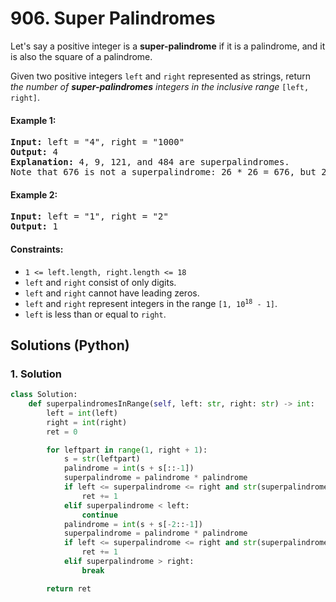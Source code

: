 # 906. Super Palindromes
Let's say a positive integer is a **super-palindrome** if it is a palindrome, and it is also the square of a palindrome.

Given two positive integers `left` and `right` represented as strings, return *the number of **super-palindromes** integers in the inclusive range* `[left, right]`.

#### Example 1:
<pre>
<strong>Input:</strong> left = "4", right = "1000"
<strong>Output:</strong> 4
<strong>Explanation:</strong> 4, 9, 121, and 484 are superpalindromes.
Note that 676 is not a superpalindrome: 26 * 26 = 676, but 26 is not a palindrome.
</pre>

#### Example 2:
<pre>
<strong>Input:</strong> left = "1", right = "2"
<strong>Output:</strong> 1
</pre>

#### Constraints:
* `1 <= left.length, right.length <= 18`
* `left` and `right` consist of only digits.
* `left` and `right` cannot have leading zeros.
* `left` and `right` represent integers in the range <code>[1, 10<sup>18</sup> - 1]</code>.
* `left` is less than or equal to `right`.

## Solutions (Python)

### 1. Solution
```Python
class Solution:
    def superpalindromesInRange(self, left: str, right: str) -> int:
        left = int(left)
        right = int(right)
        ret = 0

        for leftpart in range(1, right + 1):
            s = str(leftpart)
            palindrome = int(s + s[::-1])
            superpalindrome = palindrome * palindrome
            if left <= superpalindrome <= right and str(superpalindrome) == str(superpalindrome)[::-1]:
                ret += 1
            elif superpalindrome < left:
                continue
            palindrome = int(s + s[-2::-1])
            superpalindrome = palindrome * palindrome
            if left <= superpalindrome <= right and str(superpalindrome) == str(superpalindrome)[::-1]:
                ret += 1
            elif superpalindrome > right:
                break

        return ret
```
